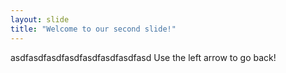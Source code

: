 ```yaml
---
layout: slide
title: "Welcome to our second slide!"
---
```

asdfasdfasdfasdfasdfasdfasdfasd
Use the left arrow to go back!
